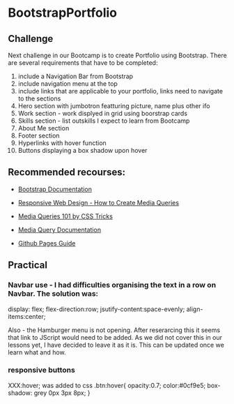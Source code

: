 # BootstrapPortfolio

## Challenge

Next challenge in our Bootcamp is to create Portfolio using Bootstrap.
There are several requirements that have to be completed:
1. include a Navigation Bar from Bootstrap
2. include navigation menu at the top
3. include links that are applicable to your portfolio, links need to navigate to the sections
4. Hero section with jumbotron featturing picture, name  plus other ifo
5. Work section - work displyed in grid using boorstrap cards
6. Skills section - list outskills I expect to learn from Bootcamp
7. About Me section
8. Footer section
9. Hyperlinks with hover function
10. Buttons displaying a box shadow upon hover

## Recommended recourses:
- [Bootstrap Documentation](https://getbootstrap.com/docs/4.0/getting-started/introduction/)

- [Responsive Web Design - How to Create Media Queries](https://www.youtube.com/watch?v=5xzaGSYd7jM)

- [Media Queries 101 by CSS Tricks](https://css-tricks.com/css-media-queries/)

- [Media Query Documentation](https://www.w3schools.com/css/css_rwd_mediaqueries.asp)

- [Github Pages Guide](https://pages.github.com/)

## Practical

### Navbar use - I had difficulties organising the text in a row on Navbar. The solution was:
 display: flex;
 flex-direction:row;
 jsutify-content:space-evenly;
 align-items:center;

 Also - the Hamburger menu is not opening. After reserarcing this it seems that link to JScript would need to be added. As we did not cover this in our lessons yet, I have decided to leave it as it is. This can be updated once we learn  what and how.

### responsive buttons
 XXX:hover; was added to css
 .btn:hover{
  opacity:0.7;
  color:#0cf9e5;
  box-shadow: grey 0px 3px 8px;
}

